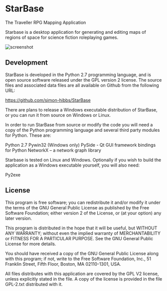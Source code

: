 # StarBase
The Traveller RPG Mapping Application

Starbase is a desktop application for generating and editing maps
of regions of space for science fiction roleplaying games.

![screenshot](https://github.com/simon-hibbs/StarBase/docs/images/Application_Window.png)

## Development
StarBase is developed in the Python 2.7 programming language, and is open source software released under the GPL version 2 license. The source files and associated data files are all available on Github from the following URL:

https://github.com/simon-hibbs/StarBase

There are plans to release a Windows executable distribution of StarBase, or you can run it from source on Windows or Linux.

In order to run StarBase from source or modify the code you will need a copy of the Python programming language and several third party modules for Python. These are:

Python 2.7
Pywin32 (Windows only)
PySide -  Qt GUI framework bindings for Python
NetworkX – a network graph library

Starbase is tested on Linux and Windows. Optionally if you wish to build the application as a Windows executable yourself, you will also need:

Py2exe

## License

This program is free software; you can redistribute it and/or
modify it under the terms of the GNU General Public License
as published by the Free Software Foundation; either version 2
of the License, or (at your option) any later version.

This program is distributed in the hope that it will be useful,
but WITHOUT ANY WARRANTY; without even the implied warranty of
MERCHANTABILITY or FITNESS FOR A PARTICULAR PURPOSE.  See the
GNU General Public License for more details.

You should have received a copy of the GNU General Public License
along with this program; if not, write to the Free Software
Foundation, Inc., 51 Franklin Street, Fifth Floor, Boston, MA  02110-1301, USA.

All files distributes with this application are covered by the
GPL V2 license, unless explicitly stated in the file. A copy of the
license is provided in the file GPL-2.txt distributed with it.